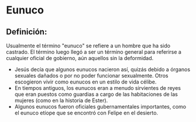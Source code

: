 # Eunuco

## Definición: 

Usualmente el término "eunuco" se refiere a un hombre que ha sido castrado. El término luego llegó a ser un término general para referirse a cualquier oficial de gobierno, aún aquellos sin la deformidad.

* Jesús decía que algunos eunucos nacieron así, quizás debido a órganos sexuales dañados o por no poder funcionar sexualmente. Otros escogieron vivir como eunucos en un estilo de vida célibe.
* En tiempos antiguos, los eunucos eran a menudo sirvientes de reyes que eran puestos como guardias a cargo de las habitaciones de las mujeres (como en la historia de Ester).
* Algunos eunucos fueron oficiales gubernamentales importantes, como el eunuco etíope que se encontró con Felipe en el desierto.

